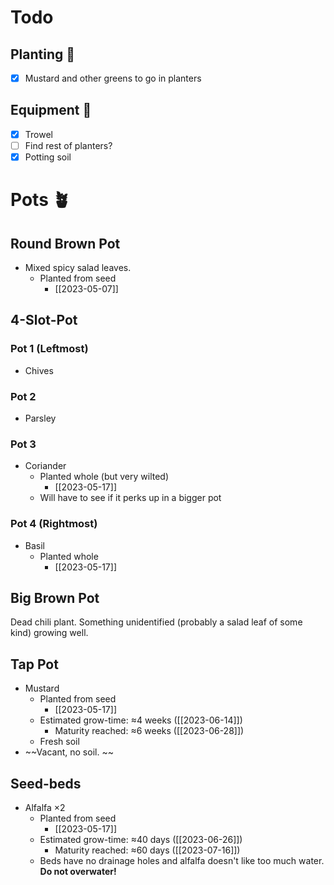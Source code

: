 # Todo

## Planting 🌱 

- [x] Mustard and other greens to go in planters 

## Equipment 🧰

- [x] Trowel
- [ ] Find rest of planters?
- [x] Potting soil

# Pots 🪴

## Round Brown Pot

- Mixed spicy salad leaves.
	- Planted from seed
		- [[2023-05-07]]

## 4-Slot-Pot

### Pot 1 (Leftmost)

- Chives

### Pot 2 

- Parsley

### Pot 3

- Coriander
	- Planted whole (but very wilted)
		- [[2023-05-17]]
	- Will have to see if it perks up in a bigger pot

### Pot 4 (Rightmost)

- Basil
	- Planted whole
		- [[2023-05-17]] 

## Big Brown Pot

Dead chili plant. Something unidentified (probably a salad leaf of some kind) growing well. 

## Tap Pot

- Mustard
	- Planted from seed
		- [[2023-05-17]]
	- Estimated grow-time: ≈4 weeks ([[2023-06-14]])
		- Maturity reached: ≈6 weeks ([[2023-06-28]])
	- Fresh soil
- ~~Vacant, no soil. ~~

## Seed-beds

- Alfalfa ×2
	- Planted from seed
		- [[2023-05-17]]
	- Estimated grow-time: ≈40 days ([[2023-06-26]])
		- Maturity reached: ≈60 days ([[2023-07-16]])
	- Beds have no drainage holes and alfalfa doesn't like too much water. **Do not overwater!**